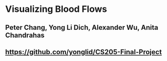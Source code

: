 
# Visualizing Blood Flows
## Peter Chang, Yong Li Dich, Alexander Wu, Anita Chandrahas
## https://github.com/yonglid/CS205-Final-Project

